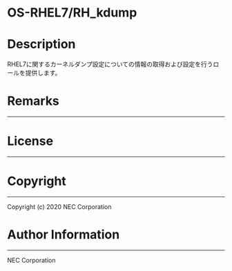 OS-RHEL7/RH_kdump
=======================================================
# Description
RHEL7に関するカーネルダンプ設定についての情報の取得および設定を行うロールを提供します。

# Remarks
-------

# License
-------

# Copyright
---------
Copyright (c) 2020 NEC Corporation

# Author Information
------------------
NEC Corporation
